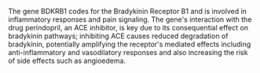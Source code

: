 The gene BDKRB1 codes for the Bradykinin Receptor B1 and is involved in inflammatory responses and pain signaling. The gene's interaction with the drug perindopril, an ACE inhibitor, is key due to its consequential effect on bradykinin pathways; inhibiting ACE causes reduced degradation of bradykinin, potentially amplifying the receptor's mediated effects including anti-inflammatory and vasodilatory responses and also increasing the risk of side effects such as angioedema.